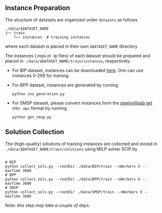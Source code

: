 
## Instance Preparation

The structure of datasets are organized under `datasets` as follows
```plaintext
./data/$DATASET_NAME
├── train
    └── instances  # training instances

```
where each dataset is placed in their own `$DATASET_NAME` directory

The instances (.mps or .lp files) of each dataset should be prepared and placed in `./data/$DATASET_NAME/train/instances`, respectively.

- For BIP dataset, instances can be downloaded [here](https://github.com/ds4dm/ml4co-competition/blob/main/DATA.md). One can use instances 0-299 for training.

- For BPP dataset, instances are generated by running
    ```plaintext
    python ins_generation.py
    ```

- For SMSP dataset, please convert instances from the [steelmillslab set](http://becool.info.ucl.ac.be/steelmillslab) into `.mps` format by running
    
    ```plaintext
    python gen_smsp.py
    ```


## Solution Collection

The (high-quality) solutions of training instances are collected and stored in `./data/$DATASET_NAME/train/solutions` using MILP solver SCIP by


```plaintext

# BIP
python collect_sols.py --rootDir ./data/BIP/train --nWorkers 5 --maxTime 3600
# BPP
python collect_sols.py --rootDir ./data/BPP/train --nWorkers 5 --maxTime 3600
# SMSP
python collect_sols.py --rootDir ./data/SMSP/train --nWorkers 5 --maxTime 3600

```

*Note: this step may take a couple of days.*

